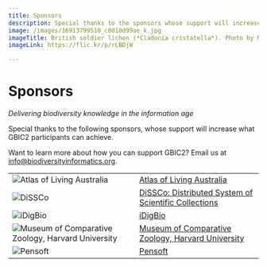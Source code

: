 ```yaml
---
title: Sponsors
description: Special thanks to the sponsors whose support will increase what GBIC2 participants can achieve. 
image: /images/16913799510_c0d10d99ae_k.jpg
imageTitle: British soldier lichen (*Cladonia cristatella*). Photo by Mike Lewinski via [iNaturalist research-grade observations](https://www.gbif.org/occurrence/1092892382), licensed under [CC BY 2.0](https://creativecommons.org/licenses/by/2.0/)
imageLink: https://flic.kr/p/rLBDjW

---
```

# Sponsors

_Delivering biodiversity knowledge in the information age_

Special thanks to the following sponsors, whose support will increase what GBIC2 participants can achieve.

Want to learn more about how you can support GBIC2? Email us at [info@biodiversityinformatics.org](mailto:info@biodiversityinformatics.org). 

|   |   |
|---	|-----------------------------------------------------------------------------	|
| ![Atlas of Living Australia](/images/ala-logo.png "Atlas of Living Australia") 	| [Atlas of Living Australia](https://www.ala.org.au) 	|
| ![DiSSCo](/images/dissco.png "DiSSCo") 	| [DiSSCo: Distributed System of Scientific Collections](http://dissco.eu) 	|
| ![iDigBio](/images/idigbio.png "iDigBio") 	| [iDigBio](https://www.idigbio.org) 	|
| ![Museum of Comparative Zoology, Harvard University](/images/mcz-harvard-logo.png "Museum of Comparative Zoology, Harvard University") 	| [Museum of Comparative Zoology, Harvard University](http://mcz.harvard.edu) 	|
| ![Pensoft](/images/pensoft.png "Pensoft") 	| [Pensoft](https://pensoft.net) 	|
